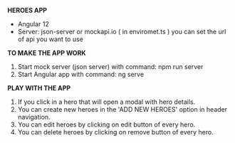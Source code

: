**HEROES APP**

 - Angular 12
 - Server: json-server or mockapi.io ( in enviromet.ts ) you can set the url of api you want to use

**TO MAKE THE APP WORK**

1. Start mock server (json server) with command: npm run server
2. Start Angular app with command: ng serve

**PLAY WITH THE APP**

1. If you click in a hero that will open a modal with hero details.
2. You can create new heroes in the 'ADD NEW HEROES' option in header navigation.
3. You can edit heroes by clicking on edit button of every hero.
4. You can delete heroes by clicking on remove button of every hero.
